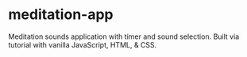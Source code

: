 # meditation-app

Meditation sounds application with timer and sound selection.  Built via tutorial with vanilla JavaScript, HTML, & CSS.
